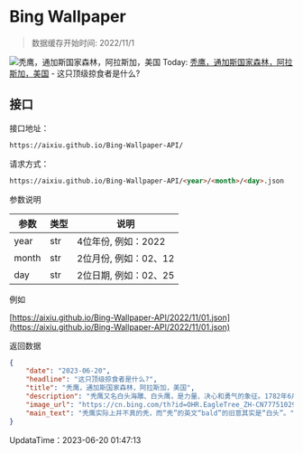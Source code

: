 # Bing Wallpaper

> 数据缓存开始时间: 2022/11/1

![秃鹰，通加斯国家森林，阿拉斯加，美国](https://cn.bing.com/th?id=OHR.EagleTree_ZH-CN7775102951_1920x1080.webp)
Today: [秃鹰，通加斯国家森林，阿拉斯加，美国](https://cn.bing.com/th?id=OHR.EagleTree_ZH-CN7775102951_1920x1080.webp) - 这只顶级掠食者是什么?

## 接口

接口地址：

```html
https://aixiu.github.io/Bing-Wallpaper-API/
```

请求方式：

```html
https://aixiu.github.io/Bing-Wallpaper-API/<year>/<month>/<day>.json
```

参数说明

| 参数 | 类型 | 说明 |
| - | - | - |
| year | str | 4位年份, 例如：2022 |
| month | str | 2位月份, 例如：02、12 |
| day | str | 2位日期, 例如：02、25 |

例如

[https://aixiu.github.io/Bing-Wallpaper-API/2022/11/01.json](https://aixiu.github.io/Bing-Wallpaper-API/2022/11/01.json)

返回数据

```json
{
    "date": "2023-06-20",
    "headline": "这只顶级掠食者是什么?",
    "title": "秃鹰，通加斯国家森林，阿拉斯加，美国",
    "description": "秃鹰又名白头海雕、白头鹰，是力量、决心和勇气的象征。1782年6月20日，美国通过了一项法令，将白头鹰定为国鸟。为了进一步保护白头鹰，1995年，时任美国总统比尔·克林顿宣布每年的6月20日为“白头鹰日”。白头鹰，因其白色的头部而得名，曾是濒临灭绝的鸟类，但是随着保护工作的开展和濒危物种法案的实施，白头鹰的数量实现了成倍增长。",
    "image_url": "https://cn.bing.com/th?id=OHR.EagleTree_ZH-CN7775102951_1920x1080.webp",
    "main_text": "秃鹰实际上并不真的秃，而“秃”的英文“bald”的旧意其实是“白头”。"
}
```

UpdataTime：2023-06-20 01:47:13

